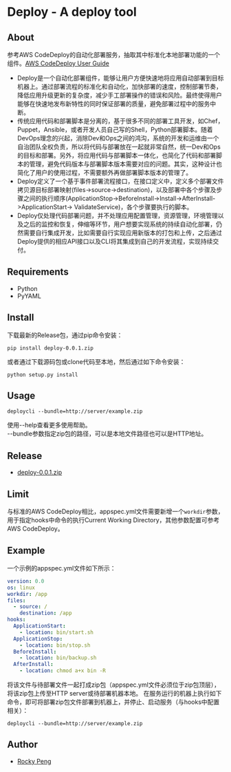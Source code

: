 # Deploy - A deploy tool

## About
参考AWS CodeDeploy的自动化部署服务，抽取其中标准化本地部署功能的一个组件。[AWS CodeDeploy User Guide](https://docs.aws.amazon.com/zh_cn/codedeploy/latest/userguide/welcome.html)
- Deploy是一个自动化部署组件，能够让用户方便快速地将应用自动部署到目标机器上。通过部署流程的标准化和自动化，加快部署的速度，控制部署节奏，降低应用升级更新的复杂度，减少手工部署操作的错误和风险。最终使得用户能够在快速地发布新特性的同时保证部署的质量，避免部署过程中的服务中断。   
- 传统应用代码和部署脚本是分离的，基于很多不同的部署工具开发，如Chef，Puppet，Ansible，或者开发人员自己写的Shell，Python部署脚本。随着DevOps理念的兴起，消除Dev和Ops之间的鸿沟，系统的开发和运维由一个自治团队全权负责，所以将代码与部署放在一起就非常自然，统一Dev和Ops的目标和部署。另外，将应用代码与部署脚本一体化，也简化了代码和部署脚本的管理，避免代码版本与部署脚本版本需要对应的问题。其实，这种设计也简化了用户的使用过程，不需要额外再做部署脚本版本的管理了。   
- Deploy定义了一个基于事件部署流程接口，在接口定义中，定义多个部署文件拷贝源目标部署映射(files->source->destination)，以及部署中各个步骤及步骤之间的执行顺序(ApplicationStop->BeforeInstall->Install->AfterInstall->ApplicationStart-> ValidateService)，各个步骤要执行的脚本。   
- Deploy仅处理代码部署问题，并不处理应用配置管理，资源管理，环境管理以及之后的监控和恢复，伸缩等环节，用户想要实现系统的持续自动化部署，仍然需要自行集成开发，比如需要自行实现应用新版本的打包和上传，之后通过Deploy提供的相应API接口以及CLI将其集成到自己的开发流程，实现持续交付。   

## Requirements
- Python
- PyYAML

## Install
下载最新的Release包，通过pip命令安装：
```shell
pip install deploy-0.0.1.zip
```
或者通过下载源码包或clone代码至本地，然后通过如下命令安装：
```shell
python setup.py install
```

## Usage
```shell
deploycli --bundle=http://server/example.zip
```
使用--help查看更多使用帮助。  
--bundle参数指定zip包的路径，可以是本地文件路径也可以是HTTP地址。

## Release
- [deploy-0.0.1.zip](https://github.com/meanstrong/deploy/releases/download/v0.0.1/deploy-0.0.1.zip)

## Limit
与标准的AWS CodeDeploy相比，appspec.yml文件需要新增一个``workdir``参数，用于指定hooks中命令的执行Current Working Directory，其他参数配置可参考AWS CodeDeploy。

## Example
一个示例的appspec.yml文件如下所示：
```yaml
version: 0.0
os: linux
workdir: /app
files:
  - source: /
    destination: /app
hooks:
  ApplicationStart:
    - location: bin/start.sh
  ApplicationStop:
    - location: bin/stop.sh
  BeforeInstall:
    - location: bin/backup.sh
  AfterInstall:
    - location: chmod a+x bin -R
```
将该文件与待部署文件一起打成zip包（appspec.yml文件必须位于zip包顶层），将该zip包上传至HTTP server或待部署机器本地。
在服务运行的机器上执行如下命令，即可将部署zip包文件部署到机器上，并停止、启动服务（与hooks中配置相关）：
```shell
deploycli --bundle=http://server/example.zip
```

## Author
- <a href="mailto:pmq2008@gmail.com">Rocky Peng</a>
